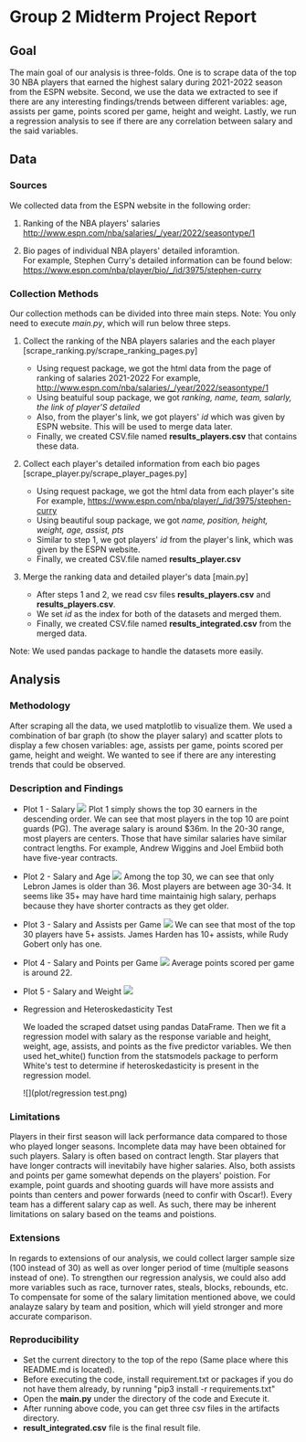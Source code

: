 # Group 2 Midterm Project Report

## Goal

The main goal of our analysis is three-folds. One is to scrape data of the top 30 NBA players that earned the highest salary during 2021-2022 season from the ESPN website. Second, we use the data we extracted to see if there are any interesting findings/trends between different variables: age, assists per game, points scored per game, height and weight. Lastly, we run a regression analysis to see if there are any correlation between salary and the said variables.

## Data

### Sources

We collected data from the ESPN website in the following order:

1. Ranking of the NBA players' salaries 
	http://www.espn.com/nba/salaries/_/year/2022/seasontype/1

2. Bio pages of individual NBA players' detailed inforamtion.	
	For example, Stephen Curry's detailed information can be found below:
	https://www.espn.com/nba/player/bio/_/id/3975/stephen-curry

### Collection Methods

Our collection methods can be divided into three main steps.
Note: You only need to execute *main.py*, which will run below three steps.


1. Collect the ranking of the NBA players salaries and the each player [scrape_ranking.py/scrape_ranking_pages.py]
	- Using request package, we got the html data from the page of ranking of salaries 2021-2022
	  For example, http://www.espn.com/nba/salaries/_/year/2022/seasontype/1
	- Using beatuiful soup package, we got *ranking, name, team, salarly, the link of player'S detailed*
	- Also, from the player's link, we got players' *id* which was given by ESPN website. This will be used to merge data later. 
	- Finally, we created CSV.file named **results_players.csv** that contains these data.


2. Collect each player's detailed information from each bio pages [scrape_player.py/scrape_player_pages.py]
	- Using request package, we got the html data from each player's site
	  For example, https://www.espn.com/nba/player/_/id/3975/stephen-curry
	- Using beautiful soup package, we got *name, position, height, weight, age, assist, pts*
	- Similar to step 1, we got players' *id* from the player's link, which was given by the ESPN website. 
	- Finally, we created CSV.file named **results_player.csv**

3. Merge the ranking data and detailed player's data [main.py]
	- After steps 1 and 2, we read csv files **results_players.csv** and **results_players.csv**.
	- We set *id* as the index for both of the datasets and merged them.
	- Finally, we created CSV.file named **results_integrated.csv** from the merged data.

Note: We used pandas package to handle the datasets more easily.

## Analysis

### Methodology

After scraping all the data, we used matplotlib to visualize them. We used a combination of bar graph (to show the player salary) and scatter plots to display a few chosen variables: age, assists per game, points scored per game, height and weight. We wanted to see if there are any interesting trends that could be observed.

### Description and Findings

- Plot 1 - Salary
	![](plot/salary.png)
	Plot 1 simply shows the top 30 earners in the descending order. We can see that most players in the top 10 are point guards (PG). The average salary is around $36m. In the 20-30 range, most players are centers. Those that have similar salaries have similar contract lengths. For example, Andrew Wiggins and Joel Embiid both have five-year contracts.

- Plot 2 - Salary and Age
	![](plot/age.png)
	Among the top 30, we can see that only Lebron James is older than 36. Most players are between age 30-34. It seems like 35+ may have hard time maintainig high salary, perhaps because they have shorter contracts as they get older.

- Plot 3 - Salary and Assists per Game
	![](plot/assist.png)
	We can see that most of the top 30 players have 5+ assists. James Harden has 10+ assists, while Rudy Gobert only has one.

- Plot 4 - Salary and Points per Game
	![](plot/pts.png)
	Average points scored per game is around 22.

- Plot 5 - Salary and Weight
	![](plot/weight.png)

- Regression and Heteroskedasticity Test
	
	We loaded the scraped datset using pandas DataFrame. Then we fit a regression model with salary as the response variable and height, weight, age, assists, and points as the five predictor variables. We then used het_white() function from the statsmodels package to perform White's test to determine if heteroskedasticity is present in the regression model.

	![](plot/regression test.png)


### Limitations

Players in their first season will lack performance data compared to those who played longer seasons. Incomplete data may have been obtained for such players. Salary is often based on contract length. Star players that have longer contracts will inevitabily have higher salaries. Also, both assists and points per game somewhat depends on the players' poistion. For example, point guards and shooting guards will have more assists and points than centers and power forwards (need to confir with Oscar!). Every team has a different salary cap as well. As such, there may be inherent limitations on salary based on the teams and poistions.


### Extensions

In regards to extensions of our analysis, we could collect larger sample size (100 instead of 30) as well as over longer period of time (multiple seasons instead of one). To strengthen our regression analysis, we could also add more variables such as race, turnover rates, steals, blocks, rebounds, etc. To compensate for some of the salary limitation mentioned above, we could analayze salary by team and position, which will yield stronger and more accurate comparison.


### Reproducibility

- Set the current directory to the top of the repo (Same place where this README.md is located).
- Before executing the code, install requirement.txt or packages if you do not have them already, by running "pip3 install -r requirements.txt" 
- Open the **main.py** under the directory of the code and Execute it.
- After running above code, you can get three csv files in the artifacts directory.
- **result_integrated.csv** file is the final result file.


